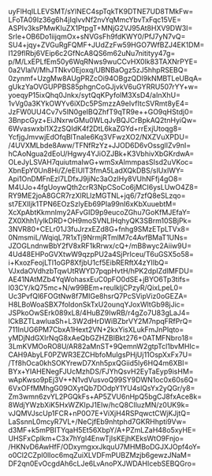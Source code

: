 uyFlHqILLEVSMT/sYlNEC4spTqkTK9DTNE7UD8TMkFw=
LFoTA09Iz36g6h4jIqlvvNf2nvYqMmcYbvTxFqc15VE=
ASPIv3ksPMwKIuZX1PtpgT+MNjG2VJ95At8HXV9DW3I=
SrIe+OB6Do1iijqmOx+sNVGsFh9fdKWY0/PfJ7yN7vQ=
SU4+jqy+ZVGuRgFQMF+JUdZzFw59HGO7WfBZJ4EK1DM=
I129flRbj6VEip6c2GfNcA8QS6m62uNu7nitityy47g=
p/M/LxEPLfEm50y6WqRNws9wuCCvHX0lk83TAXNrPYE=
0a2VlalV/MhJTNkv0Ejoxq/UBNBaOgz5zJ5hhpRSEBQ=
0zynmf+UzgMw8AUgPRZcOi94OBgzQDI9kNMBTLeUBqA=
gUkzYaOVGUPPBS85phgnCoGJjvkV6uGYRRU507rYY+w=
yoeqyP15ixQhq0Jnkx/sytQqKPyfolM3XsD4/aInXhU=
1vVg0a3KYkOWYv6iXDc5PSmzzA9eIvfItcSVRmt8yE4=
JzFW0UU4Cv7v5IN0geIBQZhfT9qTR9e++GO9qHStdj0=
3BnpcGyz+EiJNxrwGMu0WLqJvBQJCrBpkAQ2tnHyiQw=
6Wvaswxbl1X2zSQIdK4f2DtL6kaZGYd+rrExjUtoqg8=
YcfjgJmvwjEdOfqBlTnaIe6Kq3VFwzXO2/NXZVuXPDU=
/4UVXMLbde8Aww/TFNfRzYz+JJOD6D6vOssglIZv9nI=
hCAoNgua2dEoU/Hgwy4YJiOZJBk+K3VbhivXbGKrdwA=
OLeJyLSVAH7quiutmaIwG+wmSxAlmmpasSIsd2uVKoc=
XbnEpY0Un8Hi/Z/eEIUIT3fmA5LadXQkDBS/sIUxlWY=
Api1OnDMFnEzl7LDfxJ9jiNc3aOzIHy8VUhNFfj4gO8=
M4UJo+4fgUoywQth2crR3NpCSoCo6jMCI6ysLUwO4Z8=
RY9ME2joA8GCR7rzXlRLlzMGTNL+jq6/7zfQ8eSLzqo=
st7EXIljk1TPN6EOzSzlyEb69PIa99nI6xKbXuuebtM=
XcXpAbtKkmnlmy2AFvGID9p9eucoZGhu7GoKfMJEfaY=
ZX0Xhh1/ylkDRD+OH9moSVNLIHqhyQK3SBrm10SBjPk=
3NVR80+CELr01J3fuJrzxEZd8G+fnhg9SMzETpLTVx8=
0NmsmiL/WqiqL7R1xTj9NrmjRTmlM7c4AvfBMaT1UNs=
JZOGLndnwBbY2fV8xRF1kRrwx/cQ+/mB8wyc2Aiiw9U=
4Ud48EHPoGVXtwW9qzpPU2a4SjPrIceu/T6uGSX5o58=
i+KxozFeojLTl1oGP8XfjbU1cf5EibRERftX4zYIIbQ=
VJxdaOVdhzbTqwUtRWYD7pqpHvtH/hPK2dpIZdIMFDU=
AE41NAtMZb4YqWohasxEuC0pFO0dSE+jBYO6Tp3tifs=
l03CY/kQ75mc+N/w99BEm+reuIkljCPzyR/QixLpeL0=
Uc3PvfQl6FOGtNw8f7MIGe8hsrQ7PcSVipViz0oGEZA=
H8LBoWoaSBX7foIdonSkTxU2ounqYJoxWltGb98jJic=
JSPkoOwSErk089xL8/4HuBZ9IwRB/r4gZo7U83gLaJ4=
lCkBZTLawluaSh+L3W2dHrDWiBZbrVY2M7npqFRfPrQ=
711InUG6PM7CbxA1Hext2VN+2kxYisXLukFmJnPlqto=
yMDjNdGXIrNqG8xAeQbGZHZBIBkt276+0ATMFNbro18=
3LmKVMOoRO8U/AR82aMnST+9QemnW2gtpTcl1bvMHIc=
CAH9AbyLF0PZWR3EZCHbfoMuIgsPHjUj11OspXxFx7U=
/Tf8hOca0khSOKYrewD7Xnh5pxQGiid5ly6HQ4m6XBI=
BYx+YIAHENegFJUcMzhDS/FJYhQsvH2EyTaEyp9isHM=
wApKwso9pEj3V++N1vdVusvoQ99SY9DWN1oc0x60s6Q=
6VxOFfMMhgG09OXytQb7DOdpY1YU4slQsYx2yQGr/y8=
Zm3wmn6zvYL2PGQkFs+AP5ZVU6nHpQ5bgCJ8fxAce8k=
8WdjYWzbXiK5HxWZKIpJ1EIw/hcQ8CIluzMN/z0UK9k=
vJQMVJscUp1FCR+nP0O7E+ViXjH4RSPqwctCWjKJjtQ=
LaSsnnL0mcyR7VL+/NeCjfEb9nhtphd7GKRHhpti9Vw=
d3MF+k5mPBITYqaH5Et56XbpY/A+PZmLZaH48o5xyHE=
UHSFxCplkm+C3x7hYgI4EnwTjIsKEjhKEksWtO9Fnjo=
/HKNvD6AwHfF/ODxymgxxJkquU7MHMBoDGJXJOpf4oY=
o0Cl2CZpl0lIoc6mqZuiXLVDFmPUBZMzjb6gewzJNaM=
DF2qn0EvOcgdAh6cLJe6LvAnoPXJWDAHIcebSEBQGro=
